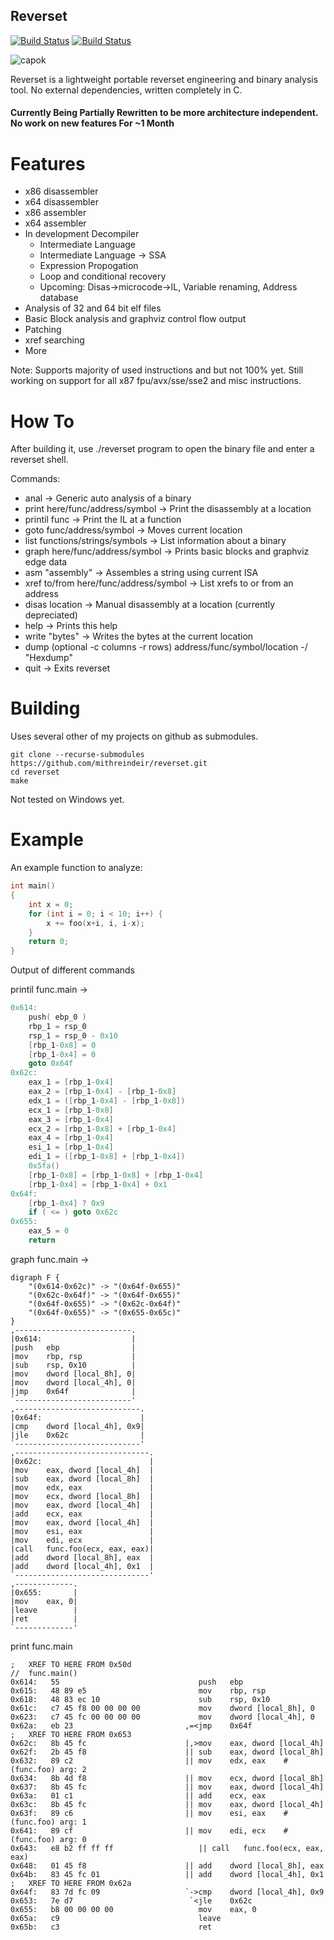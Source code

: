 ## Reverset
[![Build Status](https://upload.wikimedia.org/wikipedia/commons/f/f8/License_icon-mit-88x31-2.svg)]()
[![Build Status](https://travis-ci.org/Mithreindeir/Reverset.svg?branch=master)](https://travis-ci.org/Mithreindeir/Reverset)


![capok](https://raw.githubusercontent.com/hendrykeren/Reverset/master/.assets/logo/250%20x%20250.png)

Reverset is a lightweight portable reverset engineering and binary analysis tool. No external dependencies, written completely in C. 
#### Currently Being Partially Rewritten to be more architecture independent. No work on new features For ~1 Month



# Features

* x86 disassembler
* x64 disassembler
* x86 assembler
* x64 assembler
* In development Decompiler
	* Intermediate Language
	* Intermediate Language -> SSA
	* Expression Propogation
	* Loop and conditional recovery
	* Upcoming: Disas->microcode->IL, Variable renaming, Address database
* Analysis of 32 and 64 bit elf files
* Basic Block analysis and graphviz control flow output
* Patching
* xref searching
* More

Note: Supports majority of used instructions and but not 100% yet. Still working on support for all x87 fpu/avx/sse/sse2 and misc instructions.

# How To

After building it, use ./reverset program to open the binary file and enter a reverset shell.

Commands:
* anal -> Generic auto analysis of a binary
* print here/func/address/symbol -> Print the disassembly at a location
* printil func -> Print the IL at a function
* goto func/address/symbol -> Moves current location
* list functions/strings/symbols -> List information about a binary
* graph here/func/address/symbol -> Prints basic blocks and graphviz edge data
* asm "assembly" -> Assembles a string using current ISA
* xref to/from here/func/address/symbol -> List xrefs to or from an address
* disas location -> Manual disassembly at a location (currently depreciated)
* help -> Prints this help
* write "bytes" -> Writes the bytes at the current location
* dump (optional -c columns -r rows) address/func/symbol/location -/ "Hexdump"
* quit -> Exits reverset

# Building

Uses several other of my projects on github as submodules.
```
git clone --recurse-submodules https://github.com/mithreindeir/reverset.git
cd reverset
make
```
Not tested on Windows yet.

# Example
An example function to analyze:
```C
int main()
{
	int x = 0;
	for (int i = 0; i < 10; i++) {
		x += foo(x+i, i, i-x);
	}
	return 0;
}
```

Output of different commands

printil func.main ->
``` C
0x614:
	push( ebp_0 )
	rbp_1 = rsp_0
	rsp_1 = rsp_0 - 0x10
	[rbp_1-0x8] = 0
	[rbp_1-0x4] = 0
	goto 0x64f
0x62c:
	eax_1 = [rbp_1-0x4]
	eax_2 = [rbp_1-0x4] - [rbp_1-0x8]
	edx_1 = ([rbp_1-0x4] - [rbp_1-0x8])
	ecx_1 = [rbp_1-0x8]
	eax_3 = [rbp_1-0x4]
	ecx_2 = [rbp_1-0x8] + [rbp_1-0x4]
	eax_4 = [rbp_1-0x4]
	esi_1 = [rbp_1-0x4]
	edi_1 = ([rbp_1-0x8] + [rbp_1-0x4])
	0x5fa()
	[rbp_1-0x8] = [rbp_1-0x8] + [rbp_1-0x4]
	[rbp_1-0x4] = [rbp_1-0x4] + 0x1
0x64f:
	[rbp_1-0x4] ? 0x9
	if ( <= ) goto 0x62c
0x655:
	eax_5 = 0
	return 


```

graph func.main ->
```ASM
digraph F {
	"(0x614-0x62c)" -> "(0x64f-0x655)"
	"(0x62c-0x64f)" -> "(0x64f-0x655)"
	"(0x64f-0x655)" -> "(0x62c-0x64f)"
	"(0x64f-0x655)" -> "(0x655-0x65c)"
}
,--------------------------.
|0x614:                    |
|push   ebp                |
|mov    rbp, rsp           |
|sub    rsp, 0x10          |
|mov    dword [local_8h], 0|
|mov    dword [local_4h], 0|
|jmp    0x64f              |
`--------------------------'
,----------------------------.
|0x64f:                      |
|cmp    dword [local_4h], 0x9|
|jle    0x62c                |
`----------------------------'
,------------------------------.
|0x62c:                        |
|mov    eax, dword [local_4h]  |
|sub    eax, dword [local_8h]  |
|mov    edx, eax               |
|mov    ecx, dword [local_8h]  |
|mov    eax, dword [local_4h]  |
|add    ecx, eax               |
|mov    eax, dword [local_4h]  |
|mov    esi, eax               |
|mov    edi, ecx               |
|call   func.foo(ecx, eax, eax)|
|add    dword [local_8h], eax  |
|add    dword [local_4h], 0x1  |
`------------------------------'
,-------------.
|0x655:       |
|mov    eax, 0|
|leave        |
|ret          |
`-------------'

```
print func.main
```ASM
;	XREF TO HERE FROM 0x50d
//	func.main()
0x614:   55                      	      push   ebp
0x615:   48 89 e5                	      mov    rbp, rsp
0x618:   48 83 ec 10             	      sub    rsp, 0x10
0x61c:   c7 45 f8 00 00 00 00    	      mov    dword [local_8h], 0
0x623:   c7 45 fc 00 00 00 00    	      mov    dword [local_4h], 0
0x62a:   eb 23                   	   ,=<jmp    0x64f
;	XREF TO HERE FROM 0x653
0x62c:   8b 45 fc                	   |,>mov    eax, dword [local_4h]
0x62f:   2b 45 f8                	   || sub    eax, dword [local_8h]
0x632:   89 c2                   	   || mov    edx, eax	 # (func.foo) arg: 2
0x634:   8b 4d f8                	   || mov    ecx, dword [local_8h]
0x637:   8b 45 fc                	   || mov    eax, dword [local_4h]
0x63a:   01 c1                   	   || add    ecx, eax
0x63c:   8b 45 fc                	   || mov    eax, dword [local_4h]
0x63f:   89 c6                   	   || mov    esi, eax	 # (func.foo) arg: 1
0x641:   89 cf                   	   || mov    edi, ecx	 # (func.foo) arg: 0
0x643:   e8 b2 ff ff ff          	      || call	func.foo(ecx, eax, eax)
0x648:   01 45 f8                	   || add    dword [local_8h], eax
0x64b:   83 45 fc 01             	   || add    dword [local_4h], 0x1
;	XREF TO HERE FROM 0x62a
0x64f:   83 7d fc 09             	   `->cmp    dword [local_4h], 0x9
0x653:   7e d7                   	    `<jle    0x62c
0x655:   b8 00 00 00 00          	      mov    eax, 0
0x65a:   c9                      	      leave
0x65b:   c3                      	      ret

```
